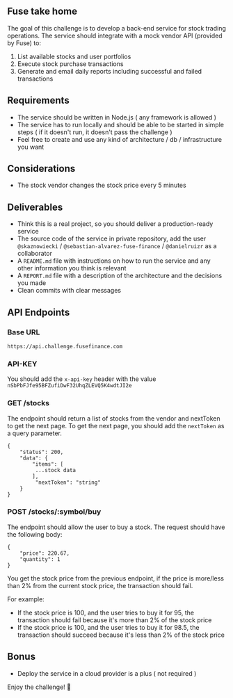 ## Fuse take home

The goal of this challenge is to develop a back-end service for stock trading operations. The service should integrate with a mock vendor API (provided by Fuse) to:

1. List available stocks and user portfolios
2. Execute stock purchase transactions
3. Generate and email daily reports including successful and failed transactions

## Requirements

- The service should be written in Node.js ( any framework is allowed )
- The service has to run locally and should be able to be started in simple steps ( if it doesn't run, it doesn't pass the challenge )
- Feel free to create and use any kind of architecture / db / infrastructure you want

## Considerations

- The stock vendor changes the stock price every 5 minutes

## Deliverables

- Think this is a real project, so you should deliver a production-ready service
- The source code of the service in private repository, add the user `@skaznowiecki` / `@sebastian-alvarez-fuse-finance` / `@danielruizr` as a collaborator
- A `README.md` file with instructions on how to run the service and any other information you think is relevant
- A `REPORT.md` file with a description of the architecture and the decisions you made
- Clean commits with clear messages

## API Endpoints

### Base URL

`https://api.challenge.fusefinance.com`

### API-KEY

You should add the `x-api-key` header with the value `nSbPbFJfe95BFZufiDwF32UhqZLEVQ5K4wdtJI2e`

### GET /stocks

The endpoint should return a list of stocks from the vendor and nextToken to get the next page. To get the next page, you should add the `nextToken` as a query parameter.

```
{
    "status": 200,
    "data": {
        "items": [
         ...stock data
        ],
         "nextToken": "string"
    }
}
```

### POST /stocks/:symbol/buy

The endpoint should allow the user to buy a stock. The request should have the following body:

```
{
    "price": 220.67,
    "quantity": 1
}
```

You get the stock price from the previous endpoint, if the price is more/less than 2% from the current stock price, the transaction should fail.

For example:

- If the stock price is 100, and the user tries to buy it for 95, the transaction should fail because it's more than 2% of the stock price
- If the stock price is 100, and the user tries to buy it for 98.5, the transaction should succeed because it's less than 2% of the stock price

## Bonus

- Deploy the service in a cloud provider is a plus ( not required )

Enjoy the challenge! 🚀
